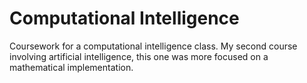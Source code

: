 # Computational Intelligence
Coursework for a computational intelligence class.
My second course involving artificial intelligence, this one was more focused on a mathematical implementation.